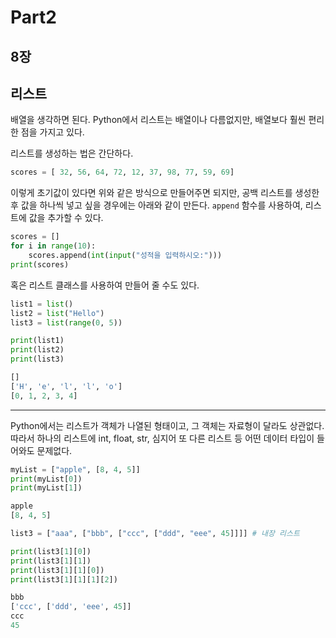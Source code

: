 # Part2

## 8장

## 리스트

배열을 생각하면 된다. Python에서 리스트는 배열이나 다름없지만, 배열보다 훨씬 편리한 점을 가지고 있다.

리스트를 생성하는 법은 간단하다.

```py
scores = [ 32, 56, 64, 72, 12, 37, 98, 77, 59, 69]
```

이렇게 초기값이 있다면 위와 같은 방식으로 만들어주면 되지만, 공백 리스트를 생성한 후 값을 하나씩 넣고 싶을 경우에는 아래와 같이 만든다. `append` 함수를 사용하여, 리스트에 값을 추가할 수 있다.

```py
scores = []
for i in range(10):
    scores.append(int(input("성적을 입력하시오:")))
print(scores)
```

혹은 리스트 클래스를 사용하여 만들어 줄 수도 있다.

```py
list1 = list()
list2 = list("Hello")
list3 = list(range(0, 5))

print(list1)
print(list2)
print(list3)

[]
['H', 'e', 'l', 'l', 'o']
[0, 1, 2, 3, 4]
```

---

Python에서는 리스트가 객체가 나열된 형태이고, 그 객체는 자료형이 달라도 상관없다. 따라서 하나의 리스트에 int, float, str, 심지어 또 다른 리스트 등 어떤 데이터 타입이 들어와도 문제없다.

```py
myList = ["apple", [8, 4, 5]]
print(myList[0])
print(myList[1])

apple
[8, 4, 5]

list3 = ["aaa", ["bbb", ["ccc", ["ddd", "eee", 45]]]] # 내장 리스트

print(list3[1][0])
print(list3[1][1])
print(list3[1][1][0])
print(list3[1][1][1][2])

bbb
['ccc', ['ddd', 'eee', 45]]
ccc
45
```
